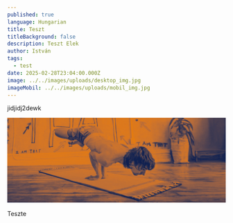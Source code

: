 ```yaml
---
published: true
language: Hungarian
title: Teszt
titleBackground: false
description: Teszt Elek
author: István
tags:
  - test
date: 2025-02-28T23:04:00.000Z
image: ../../images/uploads/desktop_img.jpg
imageMobil: ../../images/uploads/mobil_img.jpg
---
```

jidjidj2dewk

![Teszttelek](../../images/uploads/david_garrigues_desktop.jpeg)

Teszte
